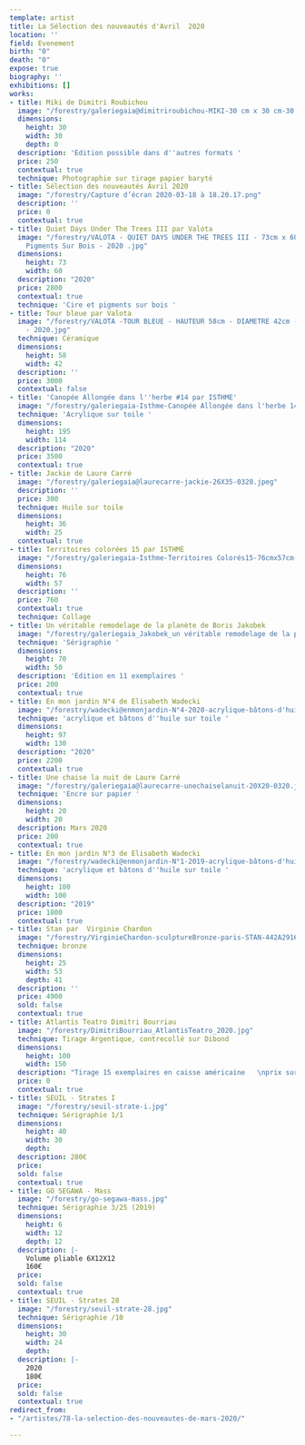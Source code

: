 ```yaml
---
template: artist
title: La Sélection des nouveautés d'Avril  2020
location: ''
field: Evenement
birth: "0"
death: "0"
expose: true
biography: ''
exhibitions: []
works:
- title: Miki de Dimitri Roubichou
  image: "/forestry/galeriegaia@dimitriroubichou-MIKI-30 cm x 30 cm-30 tirages.jpg"
  dimensions:
    height: 30
    width: 30
    depth: 0
  description: 'Edition possible dans d''autres formats '
  price: 250
  contextual: true
  technique: Photographie sur tirage papier baryté
- title: Sélection des nouveautés Avril 2020
  image: "/forestry/Capture d’écran 2020-03-18 à 18.20.17.png"
  description: ''
  price: 0
  contextual: true
- title: Quiet Days Under The Trees III par Valota
  image: "/forestry/VALOTA - QUIET DAYS UNDER THE TREES III - 73cm x 60cm - Cire et
    Pigments Sur Bois - 2020 .jpg"
  dimensions:
    height: 73
    width: 60
  description: "2020"
  price: 2800
  contextual: true
  technique: 'Cire et pigments sur bois '
- title: Tour bleue par Valota
  image: "/forestry/VALOTA -TOUR BLEUE - HAUTEUR 58cm - DIAMETRE 42cm - CERAMIQUE
    - 2020.jpg"
  technique: Céramique
  dimensions:
    height: 58
    width: 42
  description: ''
  price: 3000
  contextual: false
- title: 'Canopée Allongée dans l''herbe #14 par ISTHME'
  image: "/forestry/galeriegaia-Isthme-Canopée Allongée dans l'herbe 14-195cmx114cm.JPG"
  technique: 'Acrylique sur toile '
  dimensions:
    height: 195
    width: 114
  description: "2020"
  price: 3500
  contextual: true
- title: Jackie de Laure Carré
  image: "/forestry/galeriegaia@laurecarre-jackie-26X35-0320.jpeg"
  description: ''
  price: 300
  technique: Huile sur toile
  dimensions:
    height: 36
    width: 25
  contextual: true
- title: Territoires colorées 15 par ISTHME
  image: "/forestry/galeriegaia-Isthme-Territoires Colorés15-76cmx57cm-2020.jpg"
  dimensions:
    height: 76
    width: 57
  description: ''
  price: 760
  contextual: true
  technique: Collage
- title: Un véritable remodelage de la planète de Boris Jakobek
  image: "/forestry/galeriegaia_Jakobek_un véritable remodelage de la planète_70X50.jpg"
  technique: 'Sérigraphie '
  dimensions:
    height: 70
    width: 50
  description: 'Edition en 11 exemplaires '
  price: 200
  contextual: true
- title: En mon jardin N°4 de Elisabeth Wadecki
  image: "/forestry/wadecki@enmonjardin-N°4-2020-acrylique-bâtons-d'huile-sur-toile-130x97cm-2200euros.JPG"
  technique: 'acrylique et bâtons d''huile sur toile '
  dimensions:
    height: 97
    width: 130
  description: "2020"
  price: 2200
  contextual: true
- title: Une chaise la nuit de Laure Carré
  image: "/forestry/galeriegaia@laurecarre-unechaiselanuit-20X20-0320.jpeg"
  technique: 'Encre sur papier '
  dimensions:
    height: 20
    width: 20
  description: Mars 2020
  price: 200
  contextual: true
- title: En mon jardin N°3 de Elisabeth Wadecki
  image: "/forestry/wadecki@enmonjardin-N°1-2019-acrylique-bâtons-d'huile-sur-toile-150x150-3500euros.JPG"
  technique: 'acrylique et bâtons d''huile sur toile '
  dimensions:
    height: 100
    width: 100
  description: "2019"
  price: 1800
  contextual: true
- title: Stan par  Virginie Chardon
  image: "/forestry/VirginieChardon-sculptureBronze-paris-STAN-442A2916.jpg"
  technique: bronze
  dimensions:
    height: 25
    width: 53
    depth: 41
  description: ''
  price: 4900
  sold: false
  contextual: true
- title: Atlantis Teatro Dimitri Bourriau
  image: "/forestry/DimitriBourriau_AtlantisTeatro_2020.jpg"
  technique: Tirage Argentique, contrecollé sur Dibond
  dimensions:
    height: 100
    width: 150
  description: "Tirage 15 exemplaires en caisse américaine   \nprix sur demande "
  price: 0
  contextual: true
- title: SEUIL - Strates I
  image: "/forestry/seuil-strate-i.jpg"
  technique: Sérigraphie 1/1
  dimensions:
    height: 40
    width: 30
    depth: 
  description: 280€
  price: 
  sold: false
  contextual: true
- title: GO SEGAWA - Mass
  image: "/forestry/go-segawa-mass.jpg"
  technique: Sérigraphie 3/25 (2019)
  dimensions:
    height: 6
    width: 12
    depth: 12
  description: |-
    Volume pliable 6X12X12
    160€
  price: 
  sold: false
  contextual: true
- title: SEUIL - Strates 28
  image: "/forestry/seuil-strate-28.jpg"
  technique: Sérigraphie /10
  dimensions:
    height: 30
    width: 24
    depth: 
  description: |-
    2020
    180€
  price: 
  sold: false
  contextual: true
redirect_from:
- "/artistes/78-la-selection-des-nouveautes-de-mars-2020/"

---
```

